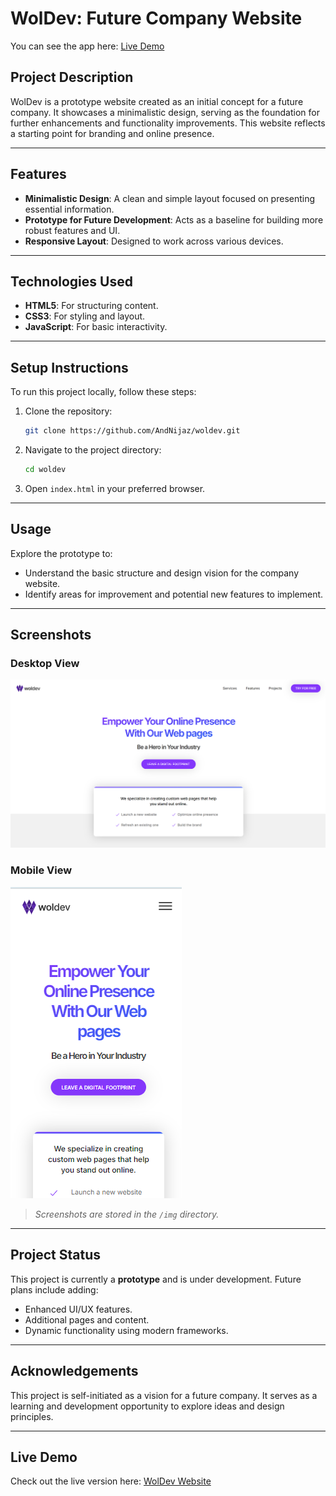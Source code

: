 # WolDev: Future Company Website

You can see the app here: [Live Demo](https://woldev.netlify.app/)

## Project Description
WolDev is a prototype website created as an initial concept for a future company. It showcases a minimalistic design, serving as the foundation for further enhancements and functionality improvements. This website reflects a starting point for branding and online presence.

---

## Features
- **Minimalistic Design**: A clean and simple layout focused on presenting essential information.
- **Prototype for Future Development**: Acts as a baseline for building more robust features and UI.
- **Responsive Layout**: Designed to work across various devices.

---

## Technologies Used
- **HTML5**: For structuring content.
- **CSS3**: For styling and layout.
- **JavaScript**: For basic interactivity.

---

## Setup Instructions
To run this project locally, follow these steps:

1. Clone the repository:

   ```bash
   git clone https://github.com/AndNijaz/woldev.git
   ```

2. Navigate to the project directory:

   ```bash
   cd woldev
   ```

3. Open `index.html` in your preferred browser.

---

## Usage
Explore the prototype to:

- Understand the basic structure and design vision for the company website.
- Identify areas for improvement and potential new features to implement.

---

## Screenshots

### Desktop View
![Desktop View](img/desktop-view.png)

### Mobile View
![Mobile View](img/mobile-view.png)

> *Screenshots are stored in the `/img` directory.*

---

## Project Status
This project is currently a **prototype** and is under development. Future plans include adding:
- Enhanced UI/UX features.
- Additional pages and content.
- Dynamic functionality using modern frameworks.

---

## Acknowledgements
This project is self-initiated as a vision for a future company. It serves as a learning and development opportunity to explore ideas and design principles.

---

## Live Demo
Check out the live version here: [WolDev Website](https://woldev.netlify.app/)
